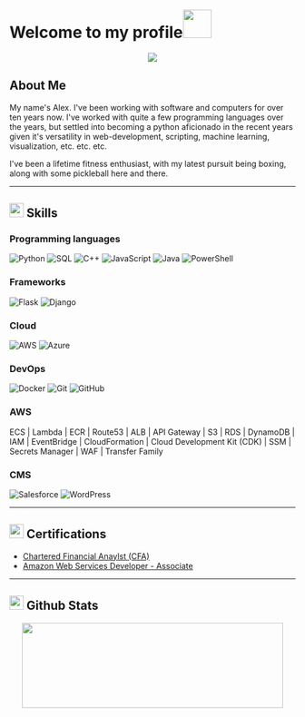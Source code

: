 # Welcome to my profile<img src="https://media.giphy.com/media/1AfbBp7DTuHAIsk1A3/giphy.gif" width="50">

<p align="center">
  <img src="https://media3.giphy.com/media/v1.Y2lkPTc5MGI3NjExc3AzenhjN2Nrc3huaXVxdGFhNGZ3anA4OWNqZGRtaWpyeWV1NzQwcyZlcD12MV9pbnRlcm5hbF9naWZfYnlfaWQmY3Q9Zw/Lny6Rw04nsOOc/giphy.gif">
</p>

<a href="https://media3.giphy.com/media/v1.Y2lkPTc5MGI3NjExc3AzenhjN2Nrc3huaXVxdGFhNGZ3anA4OWNqZGRtaWpyeWV1NzQwcyZlcD12MV9pbnRlcm5hbF9naWZfYnlfaWQmY3Q9Zw/Lny6Rw04nsOOc/giphy.gif"></a>

## About Me

My name's Alex. I've been working with software and computers for over ten years now. I've worked with quite a few programming languages over the years, but settled into becoming a python aficionado in the recent years given it's versatility in web-development, scripting, machine learning, visualization, etc. etc. etc.

I've been a lifetime fitness enthusiast, with my latest pursuit being boxing, along with some pickleball here and there.

---

## <img src="https://media2.giphy.com/media/QssGEmpkyEOhBCb7e1/giphy.gif?cid=ecf05e47a0n3gi1bfqntqmob8g9aid1oyj2wr3ds3mg700bl&rid=giphy.gif" width ="25"> Skills

### Programming languages

![Python](https://img.shields.io/badge/-Python-000000?style=flat&logo=python)
![SQL](https://img.shields.io/badge/PostgreSQL-316192?logo=postgresql&logoColor=white)
![C++](https://img.shields.io/badge/-C++-000000?style=flat&logo=C%2B%2B&logoColor=00599C)
![JavaScript](https://shields.io/badge/JavaScript-F7DF1E?logo=JavaScript&logoColor=000&style=flat-square)
![Java](https://img.shields.io/badge/-Java-000000?style=flat&logo=Java&logoColor=007396)
![PowerShell](https://img.shields.io/badge/PowerShell-003B57?style=flat&logo=gnome-terminal&logoColor=white)

### Frameworks

![Flask](https://img.shields.io/badge/-Flask-000000?style=flat-square&logo=flask&logoColor=white)
![Django](https://img.shields.io/badge/Django-092E20?style=flat-square&logo=django&logoColor=white)

### Cloud

![AWS](https://img.shields.io/badge/AWS-%23FF9900.svg?logo=amazon-aws&logoColor=white)
![Azure](https://img.shields.io/badge/Azure-%230072C6.svg?logo=microsoft-azure&logoColor=white)

### DevOps

![Docker](https://img.shields.io/badge/Docker-%230db7ed.svg?logo=docker&logoColor=white)
![Git](https://img.shields.io/badge/Git-%23F05033.svg?logo=git&logoColor=white)
![GitHub](https://img.shields.io/badge/GitHub-%23121011.svg?logo=github&logoColor=white)

### AWS

ECS | Lambda | ECR | Route53 | ALB | API Gateway | S3 | RDS | DynamoDB | IAM | EventBridge | CloudFormation | Cloud Development Kit (CDK) | SSM | Secrets Manager | WAF | Transfer Family

### CMS

![Salesforce](https://img.shields.io/badge/Salesforce-00A1E0?style=for-the-badge&logo=Salesforce&logoColor=white)
![WordPress](https://img.shields.io/badge/WordPress-%23117AC9.svg?logo=WordPress&logoColor=white)

---

## <img src="https://media.giphy.com/media/MelhioWPAo6k4Q6BTp/giphy.gif" width="25"> Certifications

* [Chartered Financial Anaylst (CFA)](https://www.cfainstitute.org/programs/cfa-program)
* [Amazon Web Services Developer - Associate](https://aws.amazon.com/certification/certified-developer-associate/)

---

## <img src="https://media.giphy.com/media/iY8CRBdQXODJSCERIr/giphy.gif" width="25"> Github Stats

<p align="center"><img width="460" height="150" src="https://github-readme-stats.vercel.app/api/top-langs?username=alexthecoder12&show_icons=true&locale=en&layout=compact&theme=tokyonight"/460/300"></p>
